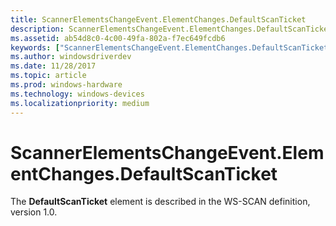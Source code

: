 ```yaml
---
title: ScannerElementsChangeEvent.ElementChanges.DefaultScanTicket
description: ScannerElementsChangeEvent.ElementChanges.DefaultScanTicket
ms.assetid: ab54d8c0-4c00-49fa-802a-f7ec649fcdb6
keywords: ["ScannerElementsChangeEvent.ElementChanges.DefaultScanTicket"]
ms.author: windowsdriverdev
ms.date: 11/28/2017
ms.topic: article
ms.prod: windows-hardware
ms.technology: windows-devices
ms.localizationpriority: medium
---
```


# ScannerElementsChangeEvent.ElementChanges.DefaultScanTicket


The **DefaultScanTicket** element is described in the WS-SCAN definition, version 1.0.

 

 





